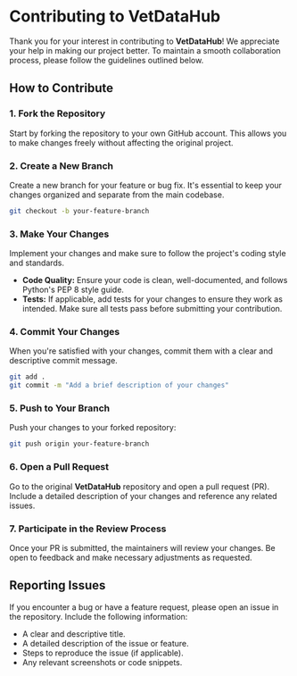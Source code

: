 # Contributing to VetDataHub

Thank you for your interest in contributing to **VetDataHub**! We appreciate your help in making our project better. To maintain a smooth collaboration process, please follow the guidelines outlined below.

## How to Contribute

### 1. Fork the Repository

Start by forking the repository to your own GitHub account. This allows you to make changes freely without affecting the original project.

### 2. Create a New Branch

Create a new branch for your feature or bug fix. It's essential to keep your changes organized and separate from the main codebase.

```bash
git checkout -b your-feature-branch
```

### 3. Make Your Changes

Implement your changes and make sure to follow the project's coding style and standards. 

- **Code Quality:** Ensure your code is clean, well-documented, and follows Python's PEP 8 style guide.
- **Tests:** If applicable, add tests for your changes to ensure they work as intended. Make sure all tests pass before submitting your contribution.

### 4. Commit Your Changes

When you're satisfied with your changes, commit them with a clear and descriptive commit message. 

```bash
git add .
git commit -m "Add a brief description of your changes"
```

### 5. Push to Your Branch

Push your changes to your forked repository:

```bash
git push origin your-feature-branch
```

### 6. Open a Pull Request

Go to the original **VetDataHub** repository and open a pull request (PR). Include a detailed description of your changes and reference any related issues. 

### 7. Participate in the Review Process

Once your PR is submitted, the maintainers will review your changes. Be open to feedback and make necessary adjustments as requested.

## Reporting Issues

If you encounter a bug or have a feature request, please open an issue in the repository. Include the following information:

- A clear and descriptive title.
- A detailed description of the issue or feature.
- Steps to reproduce the issue (if applicable).
- Any relevant screenshots or code snippets.
